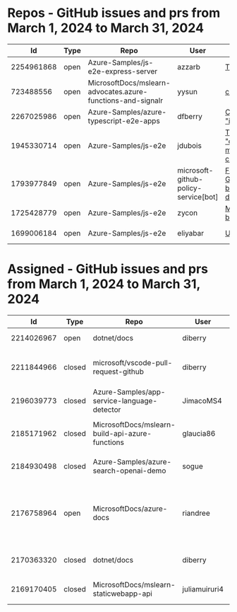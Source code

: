 # Repos - GitHub issues and prs from March 1, 2024 to March 31, 2024
|Id|Type|Repo|User|Title|Date|Age|
|--|--|--|--|--|--|--|
|2254961868|open|Azure-Samples/js-e2e-express-server|azzarb| [Test](https://api.github.com/repos/Azure-Samples/js-e2e-express-server/issues/45)|2024-04-21T08:18:05Z|6|
|723488556|open|MicrosoftDocs/mslearn-advocates.azure-functions-and-signalr|yysun| [connection.send vs axios](https://api.github.com/repos/MicrosoftDocs/mslearn-advocates.azure-functions-and-signalr/issues/16)|2020-10-16T19:42:14Z|1289|
|2267025986|open|Azure-Samples/azure-typescript-e2e-apps|dfberry| [Convert eslintignore to eslint "ignores" property](https://api.github.com/repos/Azure-Samples/azure-typescript-e2e-apps/issues/62)|2024-04-27T13:52:38Z|0|
|1945330714|open|Azure-Samples/js-e2e|jdubois| [This repo doesn't meet the "durable ownership minimums" for Microsoft compliance](https://api.github.com/repos/Azure-Samples/js-e2e/issues/55)|2023-10-16T14:19:48Z|194|
|1793977849|open|Azure-Samples/js-e2e|microsoft-github-policy-service[bot]| [FabricBot: Onboarding to GitOps.ResourceManagement because of FabricBot decommissioning](https://api.github.com/repos/Azure-Samples/js-e2e/issues/54)|2023-07-07T18:01:49Z|295|
|1725428779|open|Azure-Samples/js-e2e|zycon| [Method changed to beginStart](https://api.github.com/repos/Azure-Samples/js-e2e/issues/53)|2023-05-25T09:20:31Z|338|
|1699006184|open|Azure-Samples/js-e2e|eliyabar| [Update create-vm.js](https://api.github.com/repos/Azure-Samples/js-e2e/issues/52)|2023-05-07T10:47:32Z|356|
# Assigned - GitHub issues and prs from March 1, 2024 to March 31, 2024
|Id|Type|Repo|User|Title|Date|Age|
|--|--|--|--|--|--|--|
|2214026967|open|dotnet/docs|diberry| [AI scale with APIM](https://api.github.com/repos/dotnet/docs/issues/40250)|2024-03-28T20:01:33Z|30|
|2211844966|closed|microsoft/vscode-pull-request-github|diberry| [Continuously asks to login to GitHub over and over](https://api.github.com/repos/microsoft/vscode-pull-request-github/issues/5874)|2024-03-27T20:25:36Z|31|
|2196039773|closed|Azure-Samples/app-service-language-detector|JimacoMS4| [Fix link to tutorial in README](https://api.github.com/repos/Azure-Samples/app-service-language-detector/issues/3)|2024-03-19T21:16:42Z|39|
|2185171962|closed|MicrosoftDocs/mslearn-build-api-azure-functions|glaucia86| [fix: Delete `CreateProduct.ts` and `index.ts` files](https://api.github.com/repos/MicrosoftDocs/mslearn-build-api-azure-functions/issues/30)|2024-03-14T00:54:35Z|44|
|2184930498|closed|Azure-Samples/azure-search-openai-demo|sogue| [Add minimum score criteria for AI search results](https://api.github.com/repos/Azure-Samples/azure-search-openai-demo/issues/1417)|2024-03-13T21:35:17Z|45|
|2176758964|open|MicrosoftDocs/azure-docs|riandree| [Connect Azure Storage using Visual Studio Code tutorial for nodejs uses old programming model.](https://api.github.com/repos/MicrosoftDocs/azure-docs/issues/120611)|2024-03-08T20:58:08Z|50|
|2170363320|closed|dotnet/docs|diberry| [Intelligent apps - load balance - ACA](https://api.github.com/repos/dotnet/docs/issues/39821)|2024-03-05T23:51:12Z|52|
|2169170405|closed|MicrosoftDocs/mslearn-staticwebapp-api|juliamuiruri4| [Update Azure Functions from v3 to v4](https://api.github.com/repos/MicrosoftDocs/mslearn-staticwebapp-api/issues/15)|2024-03-05T12:56:31Z|53|
